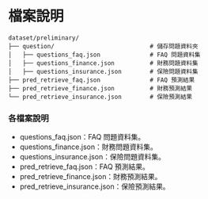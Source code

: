 # 檔案說明

```plaintext
dataset/preliminary/
├── question/                           # 儲存問題資料夾
│   ├── questions_faq.json              # FAQ 問題資料集
│   ├── questions_finance.json          # 財務問題資料集
│   ├── questions_insurance.json        # 保險問題資料集
├── pred_retrieve_faq.json              # FAQ 預測結果
├── pred_retrieve_finance.json          # 財務預測結果
└── pred_retrieve_insurance.json        # 保險預測結果

```

### 各檔案說明
* questions_faq.json：FAQ 問題資料集。
* questions_finance.json：財務問題資料集。
* questions_insurance.json：保險問題資料集。
* pred_retrieve_faq.json：FAQ 預測結果。
* pred_retrieve_finance.json：財務預測結果。
* pred_retrieve_insurance.json：保險預測結果。